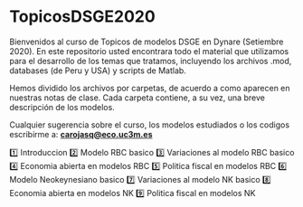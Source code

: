 # TopicosDSGE2020

Bienvenidos al curso de Topicos de modelos DSGE en Dynare (Setiembre 2020). En este repositorio usted encontrara todo el material que utilizamos para el desarrollo de los temas que tratamos, incluyendo los archivos .mod, databases (de Peru y USA) y scripts de Matlab. 

Hemos dividido los archivos por carpetas, de acuerdo a como aparecen en nuestras notas de clase. Cada carpeta contiene, a su vez, una breve descripción de los modelos.

Cualquier sugerencia sobre  el curso, los modelos estudiados o los codigos escribirme a: **carojasq@eco.uc3m.es**

1️⃣ Introduccion
2️⃣ Modelo RBC basico
3️⃣ Variaciones al modelo RBC basico
4️⃣ Economia abierta en modelos RBC
5️⃣ Politica fiscal en modelos RBC
6️⃣ Modelo Neokeynesiano basico
7️⃣ Variaciones al modelo NK basico
8️⃣ Economia abierta en modelos NK
9️⃣ Politica fiscal en modelos NK

